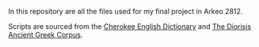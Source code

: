 In this repository are all the files used for my final project in Arkeo 2812.

Scripts are sourced from the [Cherokee English Dictionary](https://www.cherokeedictionary.net/) and [The Diorisis Ancient Greek Corpus](https://www.turing.ac.uk/news/publications/diorisis-ancient-greek-corpus).